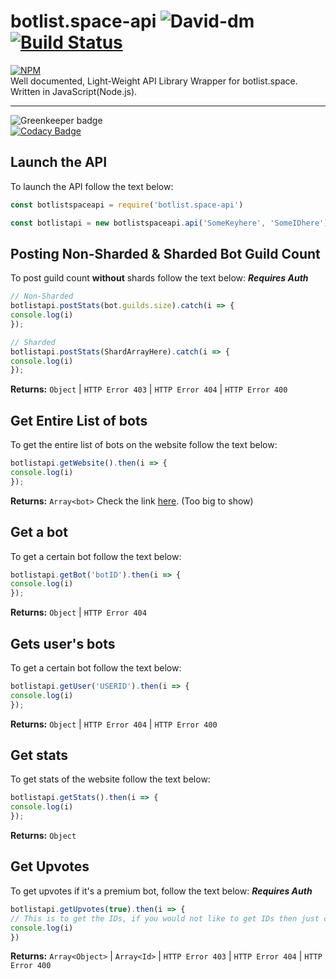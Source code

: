 
# botlist.space-api    ![David-dm](https://david-dm.org/Wist9063/botlist.space-api.svg) [![Build Status](https://travis-ci.org/Wist9063/botlist.space-api.svg?branch=master)](https://travis-ci.org/Wist9063/botlist.space-api)

[![NPM](https://nodei.co/npm/botlist.space-api.png)](https://nodei.co/npm/botlist.space-api/)<br>
Well documented, Light-Weight API Library Wrapper for botlist.space. Written in JavaScript(Node.js).
***
![Greenkeeper badge](https://badges.greenkeeper.io/Wist9063/botlist.space-api.svg)<br>
[![Codacy Badge](https://api.codacy.com/project/badge/Grade/a8e83487b2a349aba7501bfc156060ea)](https://www.codacy.com/app/Wist9063/botlist.space-api?utm_source=github.com&amp;utm_medium=referral&amp;utm_content=Wist9063/botlist.space-api&amp;utm_campaign=Badge_Grade)<br>

## Launch the API
To launch the API follow the text below:
```js
const botlistspaceapi = require('botlist.space-api')

const botlistapi = new botlistspaceapi.api('SomeKeyhere', 'SomeIDhere')
```

## Posting Non-Sharded & Sharded Bot Guild Count
To post guild count **without** shards follow the text below: ***Requires Auth***
```js
// Non-Sharded
botlistapi.postStats(bot.guilds.size).catch(i => {
console.log(i)
});

// Sharded
botlistapi.postStats(ShardArrayHere).catch(i => {
console.log(i)
});
```
**Returns:** `Object` | `HTTP Error 403` | `HTTP Error 404` | `HTTP Error 400`

## Get Entire List of bots
To get the entire list of bots on the website follow the text below:
```js
botlistapi.getWebsite().then(i => {
console.log(i)
});
```
**Returns:** `Array<bot>`
Check the link [here](https://botlist.space/api/bots). (Too big to show)

## Get a bot
To get a certain bot follow the text below:
```js
botlistapi.getBot('botID').then(i => { 
console.log(i)
});
```
**Returns:** `Object` | `HTTP Error 404`
## Gets user's bots
To get a certain bot follow the text below:
```js
botlistapi.getUser('USERID').then(i => {
console.log(i)
});
```
**Returns:** `Object` | `HTTP Error 404` | `HTTP Error 400`


## Get stats
To get stats of the website follow the text below:
```js
botlistapi.getStats().then(i => { 
console.log(i)
});
```
**Returns:**  `Object`

## Get Upvotes
To get upvotes if it's a premium bot, follow the text below: ***Requires Auth***

```js
botlistapi.getUpvotes(true).then(i => { 
// This is to get the IDs, if you would not like to get IDs then just change it to false.
console.log(i)
})
```

**Returns:** `Array<Object>` | `Array<Id>` | `HTTP Error 403` | `HTTP Error 404` | `HTTP Error 400` 
